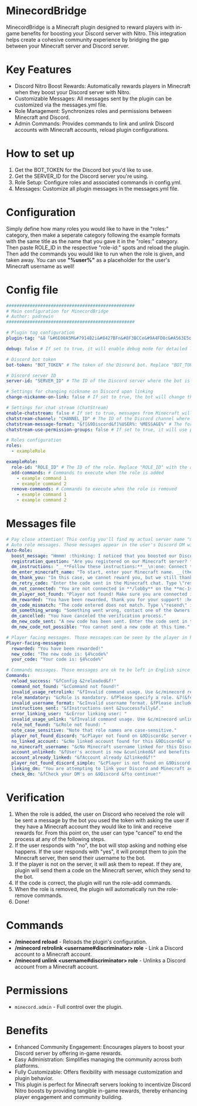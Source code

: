# MinecordBridge
MinecordBridge is a Minecraft plugin designed to reward players with in-game benefits for boosting your Discord server with Nitro. This integration helps create a cohesive community experience by bridging the gap between your Minecraft server and Discord server.

# Key Features

- Discord Nitro Boost Rewards: Automatically rewards players in Minecraft when they boost your Discord server with Nitro.
- Customizable Messages: All messages sent by the plugin can be customized via the messages.yml file.
- Role Management: Synchronizes roles and permissions between Minecraft and Discord.
- Admin Commands: Provides commands to link and unlink Discord accounts with Minecraft accounts, reload plugin configurations.

# How to set up

1. Get the BOT_TOKEN for the Discord bot you'd like to use.
2. Get the SERVER_ID for the Discord server you're using.
3. Role Setup: Configure roles and associated commands in config.yml.
4. Messages: Customize all plugin messages in the messages.yml file.

# Configuration

Simply define how many roles you would like to have in the "roles:" category, then make a seperate category following the example formats with the same title as the name that you gave it in the "roles:" category. Then paste ROLE_ID in the respective "role-id:" spots and reload the plugin. Then add the commands you would like to run when the role is given, and taken away. You can use **"%user%"** as a placeholder for the user's Minecraft username as well!

# Config file

```yml
#################################################
# Main configuration for MinecordBridge
# Author: padrewin
#################################################

# Plugin tag configuration
plugin-tag: "&8「&#6E00A5M&#7914B2i&#8427BFn&#8F3BCCe&#9A4FD8c&#A563E5o&#B076F2r&#BB8AFFd&8」&7»&f " # The tag to be used in front of messages.

debug: false # If set to true, it will enable debug mode for detailed logging.

# Discord bot token
bot-token: "BOT_TOKEN" # The token of the Discord bot. Replace "BOT_TOKEN" with the actual token.

# Discord server ID
server-id: "SERVER_ID" # The ID of the Discord server where the bot is active. Replace "SERVER_ID" with the actual server ID.

# Settings for changing nickname on Discord upon linking
change-nickanme-on-link: false # If set to true, the bot will change the user's nickname on Discord when the Minecraft account is verified.

# Settings for chat stream (ChatStream)
enable-chatstream: false # If set to true, messages from Minecraft will be sent to a specific Discord channel.
chatstream-channel: "CHANNEL_ID" # The ID of the Discord channel where Minecraft chat messages will be sent. Replace "CHANNEL_ID" with the actual channel ID.
chatstream-message-format: "&f[&9Discord&f]%USER%: %MESSAGE%" # The format of messages sent to the Discord channel. You can customize the format as you wish.
chatstream-use-permission-groups: false # If set to true, it will use permission groups to filter messages.

# Roles configuration
roles:
  - exampleRole

exampleRole:
  role-id: "ROLE_ID" # The ID of the role. Replace "ROLE_ID" with the actual role ID.
  add-commands: # Commands to execute when the role is added
    - example command 1
    - example command 2
  remove-commands: # Commands to execute when the role is removed
    - example command 1
    - example command 2

```

# Messages file

```yaml
# Pay close attention! This config you'll find my actual server name "mc-1st.ro". Chage it to your Minecraft server name.
# Auto role messages. Those messages appear in the user's Discord DM with your Bot in order to link his account and get the rewards. Or maybe cancel the process.
Auto-Role:
  boost_message: "Hmmm! :thinking: I noticed that you boosted our Discord server! :rocket:"
  registration_question: "Are you registered on our Minecraft server? *(mc-1st.ro)* Reply by writing \"YES\" or \"NO\"."
  dm_instructions: "__**Follow these instructions:**__\n:one: Connect to **/lobby** on the **mc-1st.ro** server using the account you want to claim rewards for.\n:two: Write your Minecraft account name in this DM. __(the name must be exact)__\n:three: Enter the code received in the Minecraft chat in this DM.\n:four: Enjoy the benefits! :tada:"
  dm_enter_minecraft_name: "To start, enter your Minecraft name. __(the name must be exact)__"
  dm_thank_you: "In this case, we cannot reward you, but we still thank you for your support! :heart:"
  dm_retry_code: "Enter the code sent in the Minecraft chat. Type \"resend\" if you need a new code!"
  dm_not_connected: "You are not connected in **/lobby** on the **mc-1st.ro** Minecraft server! Make sure you have typed your name correctly."
  dm_player_not_found: "Player not found! Make sure you are connected in **/lobby** on the server and have written your name correctly!"
  dm_rewarded: "You have been rewarded, thank you for your support! :heart:"
  dm_code_mismatch: "The code entered does not match. Type \"resend\" if you want to receive a new code."
  dm_something_wrong: "Something went wrong, contact one of the Owners. :angry:"
  dm_cancelled: "You have canceled the verification process."
  dm_new_code_sent: "A new code has been sent. Enter the code sent in the Minecraft chat."
  dm_new_code_not_possible: "You cannot send a new code at this time."

# Player facing messages. Those messages can be seen by the player in his Minecraft chat.
Player-facing-messages:
  rewarded: "You have been rewarded!"
  new_code: "The new code is: §4%code%"
  your_code: "Your code is: §4%code%"

# Commands messages. Those messages are ok to be left in English since you're the only one who is viewing this.
Commands:
  reload_success: "&fConfig &2reloaded&f!"
  command_not_found: "&cCommand not found!"
  invalid_usage_retrolink: "&fInvalid command usage. Use &c/minecord retrolink <username#0> <role>"
  role_mandatory: "&cRole is mandatory. &fPlease specify a role. &7(&fexample: &2Nitro&7)"
  invalid_username_format: "&cInvalid username format. &fPlease include a discriminator. &7(&fexample: &2user#0&7)"
  instructions_sent: "&fInstructions sent &2successfully&f."
  error_linking_user: "&cError linking user: "
  invalid_usage_unlink: "&fInvalid command usage. Use &c/minecord unlink <username#0> <role>"
  role_not_found: "&cRole not found: "
  note_case_sensitive: "Note that role names are case-sensitive."
  player_not_found_discord: "&cPlayer not found on &9Discord&c server or discriminator is incorrect!"
  no_linked_account: "&cNo linked account found for this &9Discord&f user!"
  no_minecraft_username: "&cNo Minecraft username linked for this Discord user!"
  account_unlinked: "&fUser's account is now &cunlinked&f and benefits are removed!"
  account_already_linked: "&fAccount already &2linked&f!"
  player_not_found_discord_simple: "&cPlayer is not found on &9Discord &cserver or discriminator is not found!"
  linking_dm: "You are attempting to link your Discord and Minecraft accounts.\nAnswer with \"**YES**\" to continue or \"**NO**\" if you think this was an error."
  check_dm: "&fCheck your DM's on &9Discord &fto continue!"
```

# Verification

1. When the role is added, the user on Discord who received the role will be sent a message by the bot you used the token with asking the user if they have a Minecraft account they would like to link and receive rewards for. From this point on, the user can type "cancel" to end the process at any of the following steps.
2. If the user responds with "no", the bot will stop asking and nothing else happens. If the user responds with "yes", it will prompt them to  join the Minecraft server, then send their username to the bot.
3. If the player is not on the server, it will ask them to repeat. If they are, plugin will send them a code on the Minecraft server, which they send to the bot.
4. If the code is correct, the plugin will run the role-add commands.
5. When the role is removed, the plugin will automatically run the role-remove commands.
6. Done!

# Commands

- **/minecord reload** - Reloads the plugin's configuration.
- **/minecord retrolink <username#discriminator> role** - Link a Discord account to a Minecraft account.
- **/minecord unlink <username#discriminator> role** - Unlinks a Discord account from a Minecraft account.

# Permissions

- `minecord.admin` - Full control over the plugin.

# Benefits

- Enhanced Community Engagement: Encourages players to boost your Discord server by offering in-game rewards.
- Easy Administration: Simplifies managing the community across both platforms.
- Fully Customizable: Offers flexibility with message customization and plugin behavior.
- This plugin is perfect for Minecraft servers looking to incentivize Discord Nitro boosts by providing tangible in-game rewards, thereby enhancing player engagement and community building.